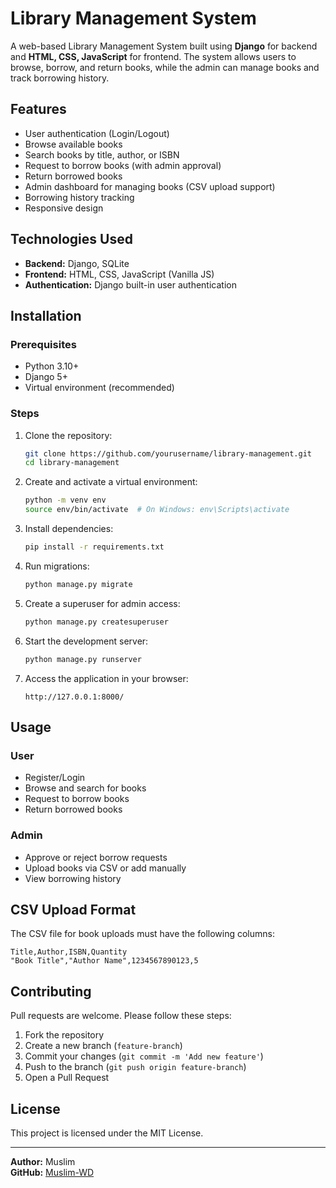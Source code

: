# Library Management System

A web-based Library Management System built using **Django** for backend and **HTML, CSS, JavaScript** for frontend. The system allows users to browse, borrow, and return books, while the admin can manage books and track borrowing history.

## Features

- User authentication (Login/Logout)
- Browse available books
- Search books by title, author, or ISBN
- Request to borrow books (with admin approval)
- Return borrowed books
- Admin dashboard for managing books (CSV upload support)
- Borrowing history tracking
- Responsive design

## Technologies Used

- **Backend:** Django, SQLite
- **Frontend:** HTML, CSS, JavaScript (Vanilla JS)
- **Authentication:** Django built-in user authentication

## Installation

### Prerequisites
- Python 3.10+
- Django 5+
- Virtual environment (recommended)

### Steps
1. Clone the repository:
   ```sh
   git clone https://github.com/yourusername/library-management.git
   cd library-management
   ```
2. Create and activate a virtual environment:
   ```sh
   python -m venv env
   source env/bin/activate  # On Windows: env\Scripts\activate
   ```
3. Install dependencies:
   ```sh
   pip install -r requirements.txt
   ```
4. Run migrations:
   ```sh
   python manage.py migrate
   ```
5. Create a superuser for admin access:
   ```sh
   python manage.py createsuperuser
   ```
6. Start the development server:
   ```sh
   python manage.py runserver
   ```
7. Access the application in your browser:
   ```
   http://127.0.0.1:8000/
   ```

## Usage

### User
- Register/Login
- Browse and search for books
- Request to borrow books
- Return borrowed books

### Admin
- Approve or reject borrow requests
- Upload books via CSV or add manually
- View borrowing history

## CSV Upload Format

The CSV file for book uploads must have the following columns:

```csv
Title,Author,ISBN,Quantity
"Book Title","Author Name",1234567890123,5
```

## Contributing
Pull requests are welcome. Please follow these steps:
1. Fork the repository
2. Create a new branch (`feature-branch`)
3. Commit your changes (`git commit -m 'Add new feature'`)
4. Push to the branch (`git push origin feature-branch`)
5. Open a Pull Request

## License
This project is licensed under the MIT License.

---
**Author:** Muslim  
**GitHub:** [Muslim-WD](https://github.com/Muslim-WD)

